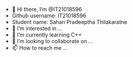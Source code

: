 - 👋 Hi there, I’m @IT21018596
- Github username: IT21018596
- Student name: Sahan Pradeeptha Thilakaratne 
- 👀 I’m interested in ...
- 🌱 I’m currently learning C++
- 💞️ I’m looking to collaborate on ...
- 📫 How to reach me ...



